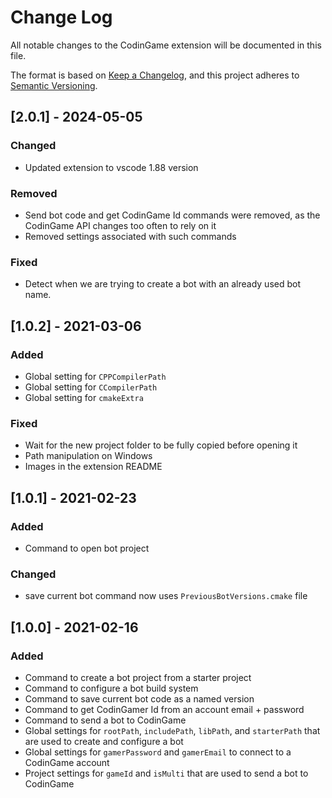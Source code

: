 # Change Log

All notable changes to the CodinGame extension will be documented in this file.

The format is based on [Keep a Changelog](https://keepachangelog.com/en/1.0.0/),
and this project adheres to [Semantic Versioning](https://semver.org/spec/v2.0.0.html).

## [2.0.1] - 2024-05-05

### Changed
- Updated extension to vscode 1.88 version

### Removed
- Send bot code and get CodinGame Id commands were removed, as the CodinGame API changes too often to rely on it
- Removed settings associated with such commands

### Fixed
- Detect when we are trying to create a bot with an already used bot name.

## [1.0.2] - 2021-03-06

### Added
- Global setting for `CPPCompilerPath`
- Global setting for `CCompilerPath`
- Global setting for `cmakeExtra`

### Fixed
- Wait for the new project folder to be fully copied before opening it
- Path manipulation on Windows
- Images in the extension README

## [1.0.1] - 2021-02-23

### Added
- Command to open bot project
### Changed
- save current bot command now uses `PreviousBotVersions.cmake` file

## [1.0.0] - 2021-02-16

### Added
- Command to create a bot project from a starter project
- Command to configure a bot build system
- Command to save current bot code as a named version
- Command to get CodinGamer Id from an account email + password
- Command to send a bot to CodinGame
- Global settings for `rootPath`, `includePath`, `libPath`, and `starterPath` that are used to create and configure a bot
- Global settings for `gamerPassword` and `gamerEmail` to connect to a CodinGame account
- Project settings for `gameId` and `isMulti` that are used to send a bot to CodinGame
